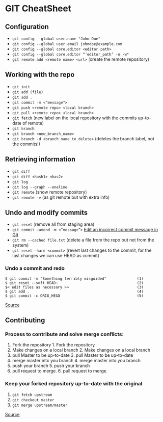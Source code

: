 # GIT CheatSheet
## Configuration
* `git config --global user.name "John Doe"`
* `git config --global user.email johndoe@example.com`
* `git config --global core.editor <editor path>`
* `git config --global core.editor “’editor_path’ -n -w"`
* `git remote add <remote name> <url>` (create the remote repository)

## Working with the repo
* `git init`
* `git add (file)`
* `git add .`
* `git commit -m <“message">`
* `git push <remote repo> <local branch>`
* `git pull <remote repo> <local branch>`
* `git fetch` (new label on the local repository with the commits up-to-date of remote)
* `git branch`
* `git branch <new_branch_name>`
* `git branch -d <branch_name_to_delete>` (deletes the branch label, not the commits!)

## Retrieving information
* `git diff`
* `git diff <hash1> <has2>`
* `git log`
* `git log --graph --oneline`
* `git remote` (show remote repository)
* `git remote -v` (as git remote but with extra info)

## Undo and modify commits
* `git reset` (remove all from staging area)
* `git commit —amend -m <“message”>` [Edit an incorrect commit message in Git](http://stackoverflow.com/questions/179123/edit-an-incorrect-commit-message-in-git)
* `git rm --cached file.txt` (delete a file from the  repo but not from the system)
* `git reset —hard <commit>` (revert last changes to the commit, for the last changes we can use HEAD as commit)

### Undo a commit and redo
```
$ git commit -m "Something terribly misguided"              (1)
$ git reset --soft HEAD~                                    (2)
$< edit files as necessary >>                               (3)
$ git add .                                                 (4)
$ git commit -c ORIG_HEAD                                   (5)
```
[Source](http://stackoverflow.com/questions/927358/how-do-you-undo-the-last-commit)

## Contributing
 
### Process to contribute and solve merge conflicts:
1. Fork the repository          1. Fork the repository
2. Make changes on a local branch       2. Make changes on a local branch
3. pull Master to be up-to-date         3. pull Master to be up-to-date
4. merge master into you branch         4. merge master into you branch
5. push your branch         5. push your branch
6. pull request to merge.       6. pull request to merge.
 
### Keep your forked repository up-to-date with the original
1. `git fetch upstream`
2. `git checkout master`
3. `git merge upstream/master`
 
[Source](https://help.github.com/articles/syncing-a-fork/)
